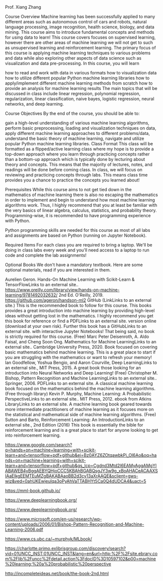 Prof. Xiang Zhang

Course Overview
Machine learning has been successfully applied to many different areas such as autonomous control of cars and robots, natural language processing, image recognition, health science, biology, and data mining. This course aims to introduce fundamental concepts and methods for using data to learn! This course covers focuses on supervised learning, however there are other areas of machine learning we will not get to such as unsupervised learning and reinforcement learning. The primary focus of this course is applying machine learning techniques to various problems and data while also exploring other aspects of data science such as visualization and data pre-processing. In this course, you will learn

how to read and work with data in various formats
how to visualization data
how to utilize different popular Python machine learning libraries
how to apply/implement different machine learning methods from scratch
how to provide an analysis for machine learning results
The main topics that will be discussed in class include linear regression, polynomial regression, regularization, linear classification, naive bayes, logistic regression, neural networks, and deep learning.

Course Objectives
By the end of the course, you should be able to: 

gain a high-level understanding of various machine learning algorithms,
perform basic preprocessing, loading and visualization techniques on data,
apply different machine learning approaches to different problems/data,
understand the basic theory of machine learning,
navigate and utilize popular Python machine learning libraries.
Class Format
This class will be formatted as a flipped/active learning class where my hope is to provide a top-down approach where you learn through practicing concepts rather than a bottom-up approach which is typically done by lecturing about theory and concepts. This means that the majority of lectures, notes, and readings will be done before coming class. In class, we will focus on reviewing and practicing concepts through labs. This means class time provides you a chance to practice the concepts you learned about!

Prerequisites
While this course aims to not get tied down in the mathematics of machine learning there is also no escaping the mathematics in order to implement and begin to understand how most machine learning algorithms work. Thus, I highly recommend that you at least be familiar with the very basics of linear algebra, calculus, statistics, and probability theory. Programming-wise, it is recommended to have programming experience with Python.

 

Python programming skills are needed for this course as most of all labs and assignments are based on Python (running on Jupyter Notebook). 

Required Items
For each class you are required to bring a laptop. We'll be doing in class labs every week and you'll need access to a laptop to run code and complete the lab assignments!

Optional Books
We don't have a mandatory textbook. Here are some optional materials, read if you are interested in them.

Aurelien Geron. Hands-On Machine Learning with Scikit-Learn & TensorFlowLinks to an external site.. https://www.oreilly.com/library/view/hands-on-machine-learning/9781492032632/ 2nd Ed. O'Reilly, 2019. https://github.com/ageron/handson-ml2   GitHub (LinkLinks to an external site.)
This is the recommended book to follow for this course. This books provides a great introduction into machine learning by providing high-level ideas without getting lost in the mathematics. I highly recommend you get this book for reference or find a PDFLinks to an external site. version online (download at your own risk). Further this book has a GitHubLinks to an external site. with interactive Jupyter Notebooks! That being said, no book is strictly required for this course.
(Free) Marc Peter Deisenroth, A. Aldo Faisal, and Cheng Soon Ong. Mathematics for Machine LearningLinks to an external site..  Cambridge University Press, 2020.
Book focused on covering basic mathematics behind machine learning. This is a great place to start if you are struggling with the mathematics or want to refresh your memory!
Ian Goodfellow, Yoshua Bengio, and Aaron Courville, Deep LearningLinks to an external site., MIT Press, 2015.
A great book those looking for an introduction into Neural Networks and Deep Learning!
(Free) Christopher M. Bishop, Pattern Recognition and Machine LearningLinks to an external site.. Springer, 2006. PDFLinks to an external site.
A classical machine learning book focused on the mathematics behind the machine learning algorithms.
(Free through library) Kevin P. Murphy, Machine Learning: A Probabilistic PerspectiveLinks to an external site.. MIT Press, 2012. ebook from Atkins LibraryLinks to an external site.
A machine learning book geared towards more intermediate practitioners of machine learning as it focuses more on the statistical and mathematical side of machine learning algorithms.
(Free) Sutton and Barto, Reinforcement Learning: An IntroductionLinks to an external site., 2nd Edition (2016)
This book is essentially the bible for reinforcement learning and is a great place to start for anyone looking to get into reinforcement learning.


https://www.google.com/search?q=hands+on+machine+learning+with+scikit-learn+and+tensorflow+pdf+github&ei=Bz0AYZ6ZOtqawbkPi_Ol6Ao&oq=hands+on+machine+learning+with+scikit-learn+and+tensorflow+pdf+github&gs_lcp=Cgdnd3Mtd2l6EAMyAggAMgYIABAWEB4yBggAEBYQHjoCCC5KBAhBGABQsgJY3w9g_xBoAHACeACAAXSIAaEIkgEEMTEuMZgBAKABAaoBB2d3cy13aXrAAQE&sclient=gws-wiz&ved=0ahUKEwjeuIqa3oPyAhVaTTABHYt5Ca0Q4dUDCA4&uact=5

https://mml-book.github.io/

https://www.deeplearningbook.org/

https://www.deeplearningbook.org/

https://www.microsoft.com/en-us/research/wp-content/uploads/2006/01/Bishop-Pattern-Recognition-and-Machine-Learning-2006.pdf

https://www.cs.ubc.ca/~murphyk/MLbook/

https://charlotte.primo.exlibrisgroup.com/discovery/search?vid=01UNCC_INST:01UNCC_INST&lang=en&url=http:%2F%2Fsite.ebrary.com%2Flib%2Funcc%2Fdetail.action%3FdocID%3D10597102&p00=machine%20learning:%20a%20probabilistic%20perspective

http://incompleteideas.net/book/the-book-2nd.html


 

 

